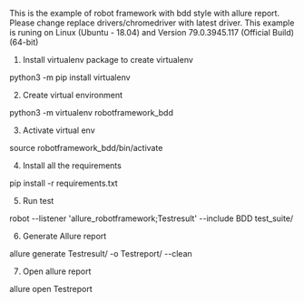 This is the example of robot framework with bdd style with allure report. 
Please change replace drivers/chromedriver with latest driver.
This example is runing on Linux (Ubuntu - 18.04) and Version 79.0.3945.117 (Official Build) (64-bit)


1. Install virtualenv package to create virtualenv

  python3 -m pip install virtualenv

2. Create virtual environment

  python3 -m virtualenv robotframework_bdd

3. Activate virtual env

  source robotframework_bdd/bin/activate

4. Install all the requirements

  pip install -r requirements.txt

5. Run test

  robot --listener 'allure_robotframework;Testresult' --include BDD test_suite/

6. Generate Allure report

  allure generate Testresult/ -o Testreport/ --clean

7. Open allure report

  allure open Testreport
